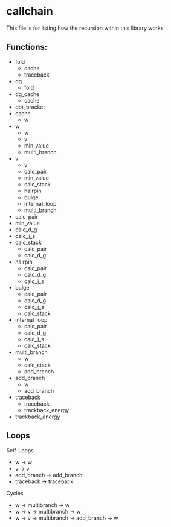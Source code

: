 # callchain

This file is for listing how the recursion within this library works.

## Functions:

- fold
  - cache
  - traceback
- dg
  - fold
- dg_cache
  - cache
- dot_bracket
- cache
  - w
- w
  - w
  - v
  - min_value
  - multi_branch
- v
  - v
  - calc_pair
  - min_value
  - calc_stack
  - hairpin
  - bulge
  - internal_loop
  - multi_branch
- calc_pair
- min_value
- calc_d_g
- calc_j_s
- calc_stack
  - calc_pair
  - calc_d_g
- hairpin
  - calc_pair
  - calc_d_g
  - calc_j_s
- bulge
  - calc_pair
  - calc_d_g
  - calc_j_s
  - calc_stack
- internal_loop
  - calc_pair
  - calc_d_g
  - calc_j_s
  - calc_stack
- multi_branch
  - w
  - calc_stack
  - add_branch
- add_branch
  - w
  - add_branch
- traceback
  - traceback
  - trackback_energy
- trackback_energy

## Loops

Self-Loops

- w -> w
- v -> v
- add_branch -> add_branch
- traceback -> traceback

Cycles

- w -> multibranch -> w
- w -> v -> multibranch -> w
- w -> v -> multibranch -> add_branch -> w
